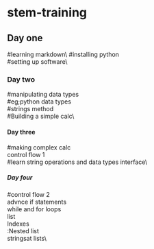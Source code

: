# stem-training
## Day one
 #learning markdown\ 
 #installing python\
 #setting up software\

### Day two
 #manipulating data types\
  #eg;python data types\
    #strings method\
  #Building a simple calc\

#### Day three
#making complex calc\
control flow 1\
#learn string operations and data types interface\

##### Day four
#control flow 2\
advnce if statements\
while and for loops\
list\
Indexes\
:Nested list\
stringsat lists\
